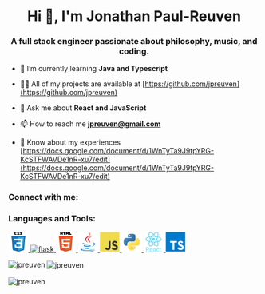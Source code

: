 <h1 align="center">Hi 👋, I'm Jonathan Paul-Reuven</h1>
<h3 align="center">A full stack engineer passionate about philosophy, music, and coding.</h3>

- 🌱 I’m currently learning **Java and Typescript**

- 👨‍💻 All of my projects are available at [https://github.com/jpreuven](https://github.com/jpreuven)

- 💬 Ask me about **React and JavaScript**

- 📫 How to reach me **jpreuven@gmail.com**

- 📄 Know about my experiences [https://docs.google.com/document/d/1WnTyTa9J9tpYRG-KcSTFWAVDe1nR-xu7/edit](https://docs.google.com/document/d/1WnTyTa9J9tpYRG-KcSTFWAVDe1nR-xu7/edit)

<h3 align="left">Connect with me:</h3>
<p align="left">
</p>

<h3 align="left">Languages and Tools:</h3>
<p align="left"> <a href="https://www.w3schools.com/css/" target="_blank" rel="noreferrer"> <img src="https://raw.githubusercontent.com/devicons/devicon/master/icons/css3/css3-original-wordmark.svg" alt="css3" width="40" height="40"/> </a> <a href="https://flask.palletsprojects.com/" target="_blank" rel="noreferrer"> <img src="https://www.vectorlogo.zone/logos/pocoo_flask/pocoo_flask-icon.svg" alt="flask" width="40" height="40"/> </a> <a href="https://www.w3.org/html/" target="_blank" rel="noreferrer"> <img src="https://raw.githubusercontent.com/devicons/devicon/master/icons/html5/html5-original-wordmark.svg" alt="html5" width="40" height="40"/> </a> <a href="https://www.java.com" target="_blank" rel="noreferrer"> <img src="https://raw.githubusercontent.com/devicons/devicon/master/icons/java/java-original.svg" alt="java" width="40" height="40"/> </a> <a href="https://developer.mozilla.org/en-US/docs/Web/JavaScript" target="_blank" rel="noreferrer"> <img src="https://raw.githubusercontent.com/devicons/devicon/master/icons/javascript/javascript-original.svg" alt="javascript" width="40" height="40"/> </a> <a href="https://www.python.org" target="_blank" rel="noreferrer"> <img src="https://raw.githubusercontent.com/devicons/devicon/master/icons/python/python-original.svg" alt="python" width="40" height="40"/> </a> <a href="https://reactjs.org/" target="_blank" rel="noreferrer"> <img src="https://raw.githubusercontent.com/devicons/devicon/master/icons/react/react-original-wordmark.svg" alt="react" width="40" height="40"/> </a> <a href="https://www.typescriptlang.org/" target="_blank" rel="noreferrer"> <img src="https://raw.githubusercontent.com/devicons/devicon/master/icons/typescript/typescript-original.svg" alt="typescript" width="40" height="40"/> </a> </p>

<p><img align="left" src="https://github-readme-stats.vercel.app/api/top-langs?username=jpreuven&show_icons=true&locale=en&layout=compact" alt="jpreuven" /></p>

<p>&nbsp;<img align="center" src="https://github-readme-stats.vercel.app/api?username=jpreuven&show_icons=true&locale=en" alt="jpreuven" /></p>

<p><img align="center" src="https://github-readme-streak-stats.herokuapp.com/?user=jpreuven&" alt="jpreuven" /></p>
